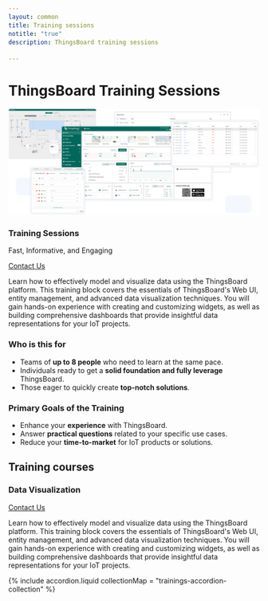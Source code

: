```yaml
---
layout: common
title: Training sessions
notitle: "true"
description: ThingsBoard training sessions

---
```


<div class="trainings">
    <div class="trainings-hero">
        <div class="trainings-hero-top">
            <h1 class="trainings-h1">ThingsBoard Training Sessions</h1>
            <img src="/images/trainings/trainings-hero-image.svg" alt="Thingsboard dashboards and menus">
        </div>
        <div class="trainings-contact">
            <div class="contact">
                <div>
                    <h3 class="trainings-h3">Training Sessions</h3>
                    <p>Fast, Informative, and Engaging</p>
                </div>
                <a class="contact-us-button" href="/docs/contact-us/">Contact Us</a>
            </div>
            <p class="contact-text">
                Learn how to effectively model and visualize data using the ThingsBoard platform. This training block covers the essentials of ThingsBoard's Web UI, entity management, and advanced data visualization techniques. You will gain hands-on experience with creating and customizing widgets, as well as building comprehensive dashboards that provide insightful data representations for your IoT projects.   
            </p>
        </div>
    </div>
    <div class="trainings-cards">
        <div class="trainings-cards-wrapper">
            <div class="trainings-card">
                <h3 class="trainings-h3">Who is this for</h3>
                <ul>
                    <li>
                        <i class="fas fa-users" style="color: #2A7DEC"></i>
                        <span>Teams of <b>up to 8 people</b> who need to learn at the same pace.</span>
                    </li>
                    <li>
                        <i class="fas fa-trophy" style="color: #2A7DEC"></i>
                        <span>Individuals ready to get a <b>solid foundation and fully leverage</b> ThingsBoard.</span>
                    </li>
                    <li>
                        <i class="fas fa-bullseye" style="color: #2A7DEC"></i>
                        <span>Those eager to quickly create <b>top-notch solutions</b>.</span>
                    </li>
                </ul>
            </div>       
            <div class="trainings-card">
                <h3 class="trainings-h3">Primary Goals of the Training</h3>
                <ul>
                    <li>
                        <i class="fas fa-chart-bar" style="color: #2A7DEC"></i>
                        <span>Enhance your <b>experience</b> with ThingsBoard. </span>
                    </li>
                    <li>
                        <i class="far fa-question-circle" style="color: #2A7DEC"></i>
                        <span>Answer <b>practical questions</b> related to your specific use cases. </span>
                    </li>
                    <li>
                        <i class="fas fa-compress-alt" style="color: #2A7DEC"></i>
                        <span>Reduce your <b>time-to-market</b> for IoT products or solutions.</span>
                    </li>
                </ul>
            </div>
        </div>
    </div>
    <div class="courses">
        <h2 class="trainings-h2">Training courses</h2>
        <div class="training-carousel">
        </div>
        <div class="trainings-contact">
            <div class="contact">
                <div>
                    <h3 class="trainings-h3">Data Visualization</h3>
                </div>
                <a class="contact-us-button" href="/docs/contact-us/">Contact Us</a>
            </div>
            <p class="contact-text">
                Learn how to effectively model and visualize data using the ThingsBoard platform. This training block covers the essentials of ThingsBoard's Web UI, entity management, and advanced data visualization techniques. You will gain hands-on experience with creating and customizing widgets, as well as building comprehensive dashboards that provide insightful data representations for your IoT projects.            
            </p>
        </div>
    </div>
    {% include accordion.liquid collectionMap = "trainings-accordion-collection" %}
</div>